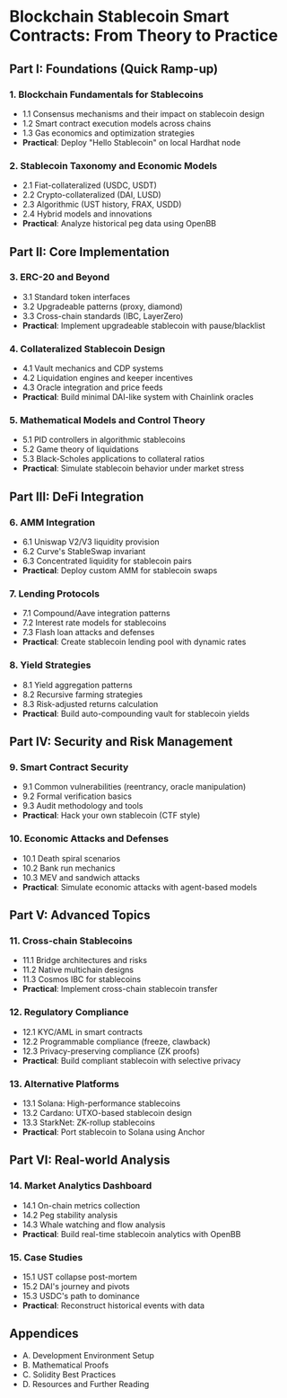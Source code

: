# Blockchain Stablecoin Smart Contracts: From Theory to Practice

## Part I: Foundations (Quick Ramp-up)

### 1. Blockchain Fundamentals for Stablecoins
- 1.1 Consensus mechanisms and their impact on stablecoin design
- 1.2 Smart contract execution models across chains
- 1.3 Gas economics and optimization strategies
- **Practical**: Deploy "Hello Stablecoin" on local Hardhat node

### 2. Stablecoin Taxonomy and Economic Models
- 2.1 Fiat-collateralized (USDC, USDT)
- 2.2 Crypto-collateralized (DAI, LUSD)
- 2.3 Algorithmic (UST history, FRAX, USDD)
- 2.4 Hybrid models and innovations
- **Practical**: Analyze historical peg data using OpenBB

## Part II: Core Implementation

### 3. ERC-20 and Beyond
- 3.1 Standard token interfaces
- 3.2 Upgradeable patterns (proxy, diamond)
- 3.3 Cross-chain standards (IBC, LayerZero)
- **Practical**: Implement upgradeable stablecoin with pause/blacklist

### 4. Collateralized Stablecoin Design
- 4.1 Vault mechanics and CDP systems
- 4.2 Liquidation engines and keeper incentives
- 4.3 Oracle integration and price feeds
- **Practical**: Build minimal DAI-like system with Chainlink oracles

### 5. Mathematical Models and Control Theory
- 5.1 PID controllers in algorithmic stablecoins
- 5.2 Game theory of liquidations
- 5.3 Black-Scholes applications to collateral ratios
- **Practical**: Simulate stablecoin behavior under market stress

## Part III: DeFi Integration

### 6. AMM Integration
- 6.1 Uniswap V2/V3 liquidity provision
- 6.2 Curve's StableSwap invariant
- 6.3 Concentrated liquidity for stablecoin pairs
- **Practical**: Deploy custom AMM for stablecoin swaps

### 7. Lending Protocols
- 7.1 Compound/Aave integration patterns
- 7.2 Interest rate models for stablecoins
- 7.3 Flash loan attacks and defenses
- **Practical**: Create stablecoin lending pool with dynamic rates

### 8. Yield Strategies
- 8.1 Yield aggregation patterns
- 8.2 Recursive farming strategies
- 8.3 Risk-adjusted returns calculation
- **Practical**: Build auto-compounding vault for stablecoin yields

## Part IV: Security and Risk Management

### 9. Smart Contract Security
- 9.1 Common vulnerabilities (reentrancy, oracle manipulation)
- 9.2 Formal verification basics
- 9.3 Audit methodology and tools
- **Practical**: Hack your own stablecoin (CTF style)

### 10. Economic Attacks and Defenses
- 10.1 Death spiral scenarios
- 10.2 Bank run mechanics
- 10.3 MEV and sandwich attacks
- **Practical**: Simulate economic attacks with agent-based models

## Part V: Advanced Topics

### 11. Cross-chain Stablecoins
- 11.1 Bridge architectures and risks
- 11.2 Native multichain designs
- 11.3 Cosmos IBC for stablecoins
- **Practical**: Implement cross-chain stablecoin transfer

### 12. Regulatory Compliance
- 12.1 KYC/AML in smart contracts
- 12.2 Programmable compliance (freeze, clawback)
- 12.3 Privacy-preserving compliance (ZK proofs)
- **Practical**: Build compliant stablecoin with selective privacy

### 13. Alternative Platforms
- 13.1 Solana: High-performance stablecoins
- 13.2 Cardano: UTXO-based stablecoin design
- 13.3 StarkNet: ZK-rollup stablecoins
- **Practical**: Port stablecoin to Solana using Anchor

## Part VI: Real-world Analysis

### 14. Market Analytics Dashboard
- 14.1 On-chain metrics collection
- 14.2 Peg stability analysis
- 14.3 Whale watching and flow analysis
- **Practical**: Build real-time stablecoin analytics with OpenBB

### 15. Case Studies
- 15.1 UST collapse post-mortem
- 15.2 DAI's journey and pivots
- 15.3 USDC's path to dominance
- **Practical**: Reconstruct historical events with data

## Appendices
- A. Development Environment Setup
- B. Mathematical Proofs
- C. Solidity Best Practices
- D. Resources and Further Reading